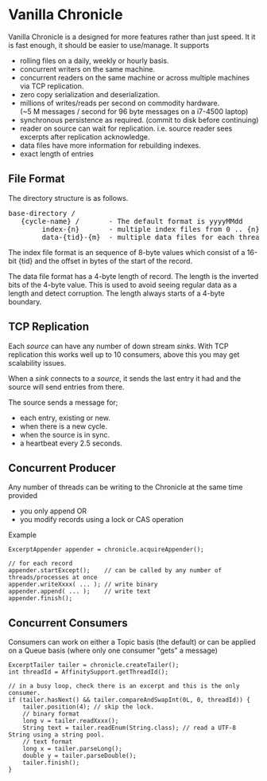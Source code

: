 Vanilla Chronicle
============

Vanilla Chronicle is a designed for more features rather than just speed. It it is fast enough, it should be easier to use/manage.  It supports

 - rolling files on a daily, weekly or hourly basis.
 - concurrent writers on the same machine.
 - concurrent readers on the same machine or across multiple machines via TCP replication.
 - zero copy serialization and deserialization.
 - millions of writes/reads per second on commodity hardware. <br/>(~5 M messages / second for 96 byte messages on a i7-4500 laptop)
 - synchronous persistence as required. (commit to disk before continuing)
 - reader on source can wait for replication. i.e. source reader sees excerpts after replication acknowledge.
 - data files have more information for rebuilding indexes.
 - exact length of entries

File Format
------------

The directory structure is as follows.

<pre>
base-directory /
   {cycle-name} /       - The default format is yyyyMMdd
        index-{n}       - multiple index files from 0 .. {n}
        data-{tid}-{m}  - multiple data files for each thread id (matches the process id) from 0 .. {n}
</pre>

The index file format is an sequence of 8-byte values which consist of a 16-bit {tid} and the offset in bytes of the start of the record.

The data file format has a 4-byte length of record. The length is the inverted bits of the 4-byte value.
This is used to avoid seeing regular data as a length and detect corruption.  The length always starts of a 4-byte boundary.

TCP Replication
---------------

Each *source* can have any number of down stream *sinks*.  With TCP replication this works well up to 10 consumers, above this you may get scalability issues.

When a *sink* connects to a *source*, it sends the last entry it had and the source will send entries from there.

The source sends a message for;

 - each entry, existing or new.
 - when there is a new cycle.
 - when the source is in sync.
 - a heartbeat every 2.5 seconds.

Concurrent Producer
-------------------

Any number of threads can be writing to the Chronicle at the same time provided

 - you only append OR
 - you modify records using a lock or CAS operation

Example

    ExcerptAppender appender = chronicle.acquireAppender();
     
    // for each record
    appender.startExcept();    // can be called by any number of threads/processes at once
    appender.writeXxxx( ... ); // write binary
    appender.append( ... );    // write text
    appender.finish();

Concurrent Consumers
--------------------

Consumers can work on either a Topic basis (the default) or can be applied on a Queue basis (where only one consumer "gets" a message)

    ExcerptTailer tailer = chronicle.createTailer();
    int threadId = AffinitySupport.getThreadId();
    
    // in a busy loop, check there is an excerpt and this is the only consumer.
    if (tailer.hasNext() && tailer.compareAndSwapInt(0L, 0, threadId)) {
        tailer.position(4); // skip the lock.
        // binary format
        long v = tailer.readXxxx();
        String text = tailer.readEnum(String.class); // read a UTF-8 String using a string pool.
        // text format
        long x = tailer.parseLong();
        double y = tailer.parseDouble();
        tailer.finish();
    }

